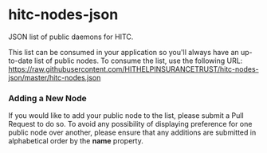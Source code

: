 # hitc-nodes-json

JSON list of public daemons for HITC.

This list can be consumed in your application so you'll always have an up-to-date list of public nodes. To consume the list, use the following URL: https://raw.githubusercontent.com/HITHELPINSURANCETRUST/hitc-nodes-json/master/hitc-nodes.json

### Adding a New Node

If you would like to add your public node to the list, please submit a Pull Request to do so. To avoid any possibility of displaying preference for one public node over another, please ensure that any additions are submitted in alphabetical order by the **name** property.
